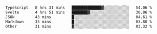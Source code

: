 <!--START_SECTION:waka-->

```txt
TypeScript   8 hrs 31 mins   █████████████▓░░░░░░░░░░░   54.06 %
Svelte       4 hrs 51 mins   ███████▓░░░░░░░░░░░░░░░░░   30.86 %
JSON         43 mins         █░░░░░░░░░░░░░░░░░░░░░░░░   04.61 %
Markdown     35 mins         █░░░░░░░░░░░░░░░░░░░░░░░░   03.80 %
Other        31 mins         ▓░░░░░░░░░░░░░░░░░░░░░░░░   03.32 %
```

<!--END_SECTION:waka-->

